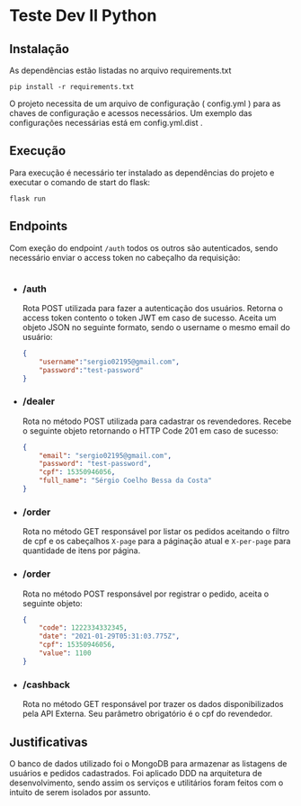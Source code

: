 # Teste Dev II Python

## Instalação
As dependências estão listadas no arquivo requirements.txt
```
pip install -r requirements.txt
```
O projeto necessita de um arquivo de configuração ( config.yml ) para as chaves de configuração e acessos necessários. Um exemplo das configurações necessárias está em config.yml.dist .

## Execução
Para execução é necessário ter instalado as dependências do projeto e executar o comando de start do flask: 
```
flask run 
```

## Endpoints
Com exeção do endpoint `/auth` todos os outros são autenticados, sendo necessário enviar o access token no cabeçalho da requisição:
```JSON
```

* ### /auth
    Rota POST utilizada para fazer a autenticação dos usuários. Retorna o access token contento o token JWT em caso de sucesso. Aceita um objeto JSON no seguinte formato, sendo o username o mesmo email do usuário:
    ```JSON
    {
        "username":"sergio02195@gmail.com",
        "password":"test-password"
    }
    ``` 
* ### /dealer
    Rota no método POST utilizada para cadastrar os revendedores. Recebe o seguinte objeto retornando o HTTP Code 201 em caso de sucesso: 
    ```JSON
    {
        "email": "sergio02195@gmail.com",
        "password": "test-password",
        "cpf": 15350946056,
        "full_name": "Sérgio Coelho Bessa da Costa"
    }
    ``` 
* ### /order
    Rota no método GET responsável por listar os pedidos aceitando o filtro de cpf e os cabeçalhos `X-page` para a páginação atual e `X-per-page` para quantidade de itens por página.
* ### /order
    Rota no método POST responsável por registrar o pedido, aceita o seguinte objeto:
    ```JSON
    {
        "code": 1222334332345,
        "date": "2021-01-29T05:31:03.775Z",
        "cpf": 15350946056,
        "value": 1100
    }
    ```
* ### /cashback
    Rota no método GET responsável por trazer os dados disponibilizados pela API Externa. Seu parâmetro obrigatório é o cpf do revendedor.

## Justificativas
O banco de dados utilizado foi o MongoDB para armazenar as listagens de usuários e pedidos cadastrados. Foi aplicado DDD na arquitetura de desenvolvimento, sendo assim os serviços e utilitários foram feitos com o intuito de serem isolados por assunto. 
